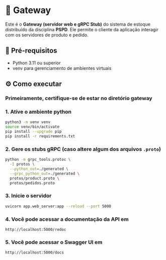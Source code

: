 # 🧾 Gateway

Este é o **Gateway (servidor web e gRPC Stub)** do sistema de estoque distribuído da disciplina **PSPD**. Ele permite o cliente da aplicação interagir com os servidores de produto e pedido.

## 🔧 Pré-requisitos

   - Python 3.11 ou superior
   - venv para gerenciamento de ambientes virtuais

## ⚙️ Como executar

### Primeiramente, certifique-se de estar no diretório gateway

### 1. Ative o ambiente python

```bash
python3 -m venv venv
source venv/bin/activate
pip install --upgrade pip
pip install -r requirements.txt
```

### 2. Gere os stubs gRPC (caso altere algum dos arquivos `.proto`)

```bash
python -m grpc_tools.protoc \
  -I protos \
  --python_out=./generated \
  --grpc_python_out=./generated \
  protos/product.proto \
  protos/pedidos.proto
```

### 3. Inicie o servidor

```bash
uvicorn app.web_server:app --reload --port 5000
```

### 4. Você pode acessar a documentação da API em

    http://localhost:5000/redoc 

### 5. Você pode acessar o Swagger UI em

    http://localhost:5000/docs